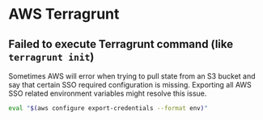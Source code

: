 # AWS Terragrunt

## Failed to execute Terragrunt command (like `terragrunt init`)

Sometimes AWS will error when trying to pull state from an S3 bucket and say
that certain SSO required configuration is missing. Exporting all AWS SSO
related environment variables might resolve this issue.

```sh
eval "$(aws configure export-credentials --format env)"
```
